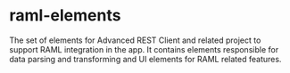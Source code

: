 # raml-elements
The set of elements for Advanced REST Client and related project to support RAML integration in the app.
It contains elements responsible for data parsing and transforming and UI elements for RAML related features.
